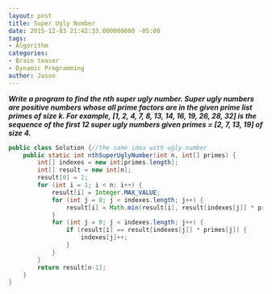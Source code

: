 ```yaml
---
layout: post
title: Super Ugly Number
date: 2015-12-03 21:42:33.000000000 -05:00
tags:
- Algorithm
categories:
- Brain teaser
- Dynamic Programming
author: Jason
---
```

<p><strong><em>Write a program to find the nth super ugly number. Super ugly numbers are positive numbers whose all prime factors are in the given prime list primes of size k. For example, [1, 2, 4, 7, 8, 13, 14, 16, 19, 26, 28, 32] is the sequence of the first 12 super ugly numbers given primes = [2, 7, 13, 19] of size 4.</em></strong></p>


``` java
public class Solution {//the same idea with ugly number
    public static int nthSuperUglyNumber(int n, int[] primes) {
        int[] indexes = new int[primes.length];
        int[] result = new int[n];
        result[0] = 1;
        for (int i = 1; i < n; i++) {
            result[i] = Integer.MAX_VALUE;
            for (int j = 0; j < indexes.length; j++) {
                result[i] = Math.min(result[i], result[indexes[j]] * primes[j]);
            }
            for (int j = 0; j < indexes.length; j++) {
                if (result[i] == result[indexes[j]] * primes[j]) {
                    indexes[j]++;
                }
            }
        }
        return result[n-1];
    }
}
```
